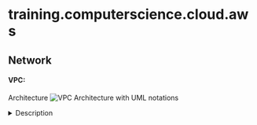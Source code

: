 # training.computerscience.cloud.aws
## Network
  #### VPC:
  Architecture
![VPC Architecture with UML notations](https://awscertifiedsolutionsarchitectassociatedocs.s3.amazonaws.com/VPCArchitectureUML.PNG)
  
  <details>
    <summary>Description</summary>
- [It stands for Virtual Private Cloud.]
- [It is a virtual network within AWS: it is our private data center inside AWS platform.]
- [It can be configured to be public/private or a mixture.]
- [It is isolated from other VPCs by default.]
	- [It can't talk to anything outside itself unless we configure it otherwise.]
	- [It's isolated from network blast radius.]
- [It is Regional: it can't span regions.]
- [It is highly available: it is on multiple AZs which allows a HA (Highly Available) architecture.]
- [It can be connected to our data center and corporate networks: Hardware Virtual Private Network (VPN).]
- [It supports different Tenancy types: it could be:]
	- [Dedicated tenant: it can't be changed (Locked). It is expensive.]
	- [multi-tenant (default): it still could be switched to a dedicated tenant.] 
  </details>
